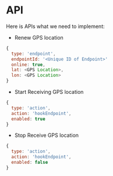 # API

Here is APIs what we need to implement:

* Renew GPS location
```js
{
  type: 'endpoint',
  endpointId: '<Unique ID of Endpoint>'
  online: true,
  lat: <GPS Location>,
  lon: <GPS Location>
}
```
* Start Receiving GPS location
```js
{
  type: 'action',
  action: 'hookEndpoint',
  enabled: true
}
```
* Stop Receive GPS location
```js
{
  type: 'action',
  action: 'hookEndpoint',
  enabled: false
}
```

